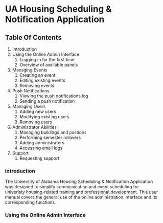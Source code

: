 # UA Housing Scheduling & Notification Application

## Table Of Contents
1. Introduction
2. Using the Online Admin Interface
 	1. Logging in for the first time
 	2. Overview of available panels
3. Managing Events
	1. Creating an event
	2. Editing existing events
	3. Removing events
4. Push Notifications
	1. Viewing the push notifications log
	2. Sending a push notification
5. Managing Users
	1. Adding new users
	2. Modifying existing users
	3. Removing users
6. Administrator Abilities
	1. Managing buildings and postions
	2. Performing semester rollovers
	3. Adding administrators
	4. Accessing email logs
7. Support
	1. Requesting support
	
### Introduction
The University of Alabama Housing Scheduling & Notification Application was designed to simplify communication and event scheduling for univeristy housing-related training and professional development. This user manual covers the general use of the online administration interface and its corresponding functions.

### Using the Online Admin Interface
  
 	
